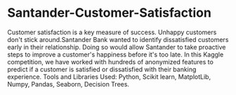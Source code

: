 # Santander-Customer-Satisfaction
Customer satisfaction is a key measure of success. Unhappy customers don't stick around.Santander Bank wanted to identify dissatisfied customers early in their relationship. Doing so would allow Santander to take proactive steps to improve a customer's happiness before it's too late. In this Kaggle competition, we have worked with hundreds of anonymized features to predict if a customer is satisfied or dissatisfied with their banking experience. Tools and Libraries Used: Python, Scikit learn, MatplotLib, Numpy, Pandas, Seaborn, Decision Trees.
